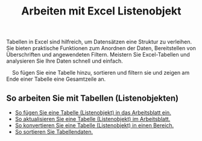 ﻿---
title: Arbeiten mit Excel Listenobjekt
second_title: Documen
linktitle: ListObject
type: docs
url: /de/list-objects/
aliases: [/working-with-list-objects/,/working-with-list-object-or-table/]
keywords: Add, delete, update, and get a list object(table) into an Excel worksheet
description: Aspose.Cells Cloud REST API unterstützt das Hinzufügen, Löschen, Aktualisieren und Abrufen eines Listenobjekts (Tabelle) in ein Excel Arbeitsblatt. SDK unterstützt verschiedene Entwicklungssprachen. Dazu gehören Android, C#, Go, Java, NodeJS, Perl, PHP, Python, Ruby und Swift
weight: 100
kwords: Excel, Office Cloud, REST API, Tabellenkalkulation, PDF, CSV, Json, Markdown, ListObjects
---
Tabellen in Excel sind hilfreich, um Datensätzen eine Struktur zu verleihen. Sie bieten praktische Funktionen zum Anordnen der Daten, Bereitstellen von Überschriften und angewendeten Filtern. Meistern Sie Excel-Tabellen und analysieren Sie Ihre Daten schnell und einfach.

&nbsp;&nbsp;&nbsp;&nbsp;So fügen Sie eine Tabelle hinzu, sortieren und filtern sie und zeigen am Ende einer Tabelle eine Gesamtzeile an.

## So arbeiten Sie mit Tabellen (Listenobjekten)
  
- [So fügen Sie eine Tabelle (Listenobjekt) in das Arbeitsblatt ein.](/cells/de/add-a-list-object-or-table-inside-the-worksheet/)
- [So aktualisieren Sie eine Tabelle (Listenobjekt) im Arbeitsblatt.](/cells/de/update-a-list-object-or-table-inside-the-worksheet/)
- [So konvertieren Sie eine Tabelle (Listenobjekt) in einen Bereich.](/cells/de/convert-list-object-or-table-to-range/)
- [So sortieren Sie Tabellendaten.](/cells/de/sort-table-data/)
